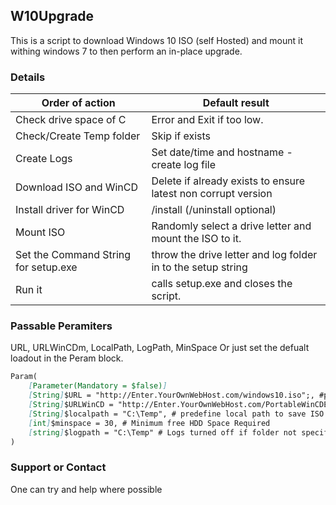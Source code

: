 ## W10Upgrade

This is a script to download Windows 10 ISO (self Hosted) and mount it withing windows 7 to then perform an in-place upgrade. 

### Details
| Order of action       | Default result |
| ------------- |------------- |
| Check drive space of C       | Error and Exit if too low.|
| Check/Create Temp folder     | Skip if exists |
| Create Logs | Set date/time and hostname - create log file |
| Download ISO and WinCD | Delete if already exists to ensure latest non corrupt version |
| Install driver for WinCD | /install (/uninstall optional)
| Mount ISO  | Randomly select a drive letter and mount the ISO to it.
| Set the Command String for setup.exe | throw the drive letter and log folder in to the setup string |
| Run it | calls setup.exe and closes the script. |


### Passable Peramiters

URL, URLWinCDm, LocalPath, LogPath, MinSpace
Or just set the defualt loadout in the Peram block.

```markdown
Param(
    [Parameter(Mandatory = $false)] 
    [String]$URL = "http://Enter.YourOwnWebHost.com/windows10.iso";, #pre defined URL for ISO
    [String]$URLWinCD = "http://Enter.YourOwnWebHost.com/PortableWinCDEmu-4.0.exe";, #WinCDEmu to mount the ISO
    [String]$localpath = "C:\Temp", # predefine local path to save ISO - IMPORTANT No trailing "\"
    [int]$minspace = 30, # Minimum free HDD Space Required
    [string]$logpath = "C:\Temp" # Logs turned off if folder not specified.
)

```


### Support or Contact

One can try and help where possible
